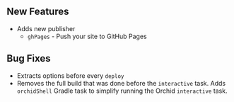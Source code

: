 ---
---

## New Features

- Adds new publisher
    - `ghPages` - Push your site to GitHub Pages

## Bug Fixes

- Extracts options before every `deploy`
- Removes the full build that was done before the `interactive` task. Adds `orchidShell` Gradle task to simplify running
    the Orchid `interactive` task.